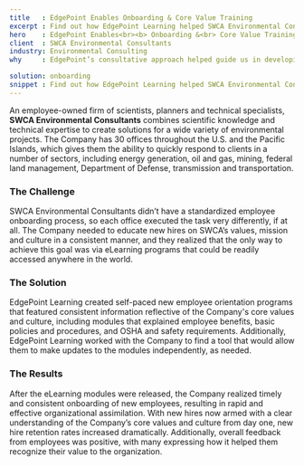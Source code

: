 ```yaml
---
title   : EdgePoint Enables Onboarding & Core Value Training
excerpt : Find out how EdgePoint Learning helped SWCA Environmental Consultants create a series of self-paced orientation programs for new employees.
hero    : EdgePoint Enables<br><b> Onboarding &<br> Core Value Training</b>
client  : SWCA Environmental Consultants
industry: Environmental Consulting
why     : EdgePoint’s consultative approach helped guide us in developing a training program that resulted in standardized training across all of our sites.

solution: onboarding
snippet : Find out how EdgePoint Learning helped SWCA Environmental Consultants create a series of self-paced orientation programs for new employees.
---
```


An employee-owned firm of scientists, planners and technical specialists, **SWCA Environmental Consultants** combines scientific knowledge and technical expertise to create solutions for a wide variety of environmental projects. The Company has 30 offices throughout the U.S. and the Pacific Islands, which gives them the ability to quickly respond to clients in a number of sectors, including energy generation, oil and gas, mining, federal land management, Department of Defense, transmission and transportation.

### The Challenge
SWCA Environmental Consultants didn’t have a standardized employee onboarding process, so each office executed the task very differently, if at all. The Company needed to educate new hires on SWCA’s values, mission and culture in a consistent manner, and they realized that the only way to achieve this goal was via eLearning programs that could be readily accessed anywhere in the world.

### The Solution
EdgePoint Learning created self-paced new employee orientation programs that featured consistent information reflective of the Company's core values and culture, including modules that explained employee benefits, basic policies and procedures, and OSHA and safety requirements. Additionally, EdgePoint Learning worked with the Company to find a tool that would allow them to make updates to the modules independently, as needed.

### The Results
After the eLearning modules were released, the Company realized timely and consistent onboarding of new employees, resulting in rapid and effective organizational assimilation. With new hires now armed with a clear understanding of the Company’s core values and culture from day one, new hire retention rates increased dramatically. Additionally, overall feedback from employees was positive, with many expressing how it helped them recognize their value to the organization.
